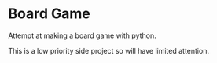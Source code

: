 # Board Game
Attempt at making a board game with python.

This is a low priority side project so will have limited attention.
